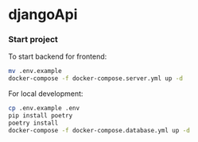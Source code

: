 # djangoApi

### Start project
To start backend for frontend:
```bash
mv .env.example
docker-compose -f docker-compose.server.yml up -d
```

For local development:
```bash
cp .env.example .env
pip install poetry
poetry install
docker-compose -f docker-compose.database.yml up -d
```
